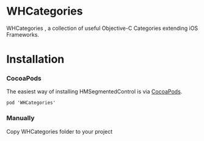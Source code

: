# WHCategories
WHCategories , a collection of useful Objective-C Categories extending iOS Frameworks.

# Installation

### CocoaPods
The easiest way of installing HMSegmentedControl is via [CocoaPods](http://cocoapods.org/). 

```
pod 'WHCategories'
```
### Manually

Copy WHCategories folder to your project
